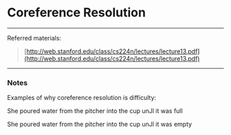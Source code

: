# Coreference Resolution

---

Referred materials:

> [http://web.stanford.edu/class/cs224n/lectures/lecture13.pdf](http://web.stanford.edu/class/cs224n/lectures/lecture13.pdf)

---

### Notes

Examples of why coreference resolution is difficulty:

She poured water from the pitcher into the cup unJl it was full

She poured water from the pitcher into the cup unJl it was empty

